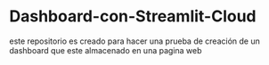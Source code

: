# Dashboard-con-Streamlit-Cloud
este repositorio es creado para hacer una prueba de creación de un dashboard que este almacenado en una pagina web 
